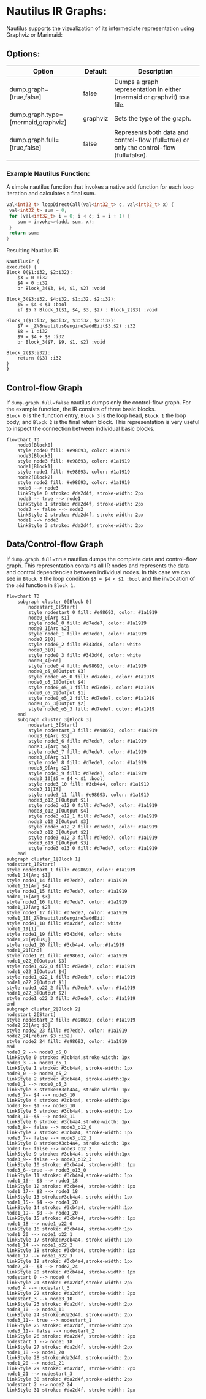 # Nautilus IR Graphs:

Nautilus supports the vizualization of its intermediate representation using Graphviz or Marimaid:

## Options:

| Option                             | Default  | Description                                                                              |
|------------------------------------|----------|------------------------------------------------------------------------------------------|
| dump.graph=[true,false]            | false    | Dumps a graph representation in either (mermaid or graphvit) to a file.                  |
| dump.graph.type=[mermaid,graphviz] | graphviz | Sets the type of the graph.                                                              |
| dump.graph.full=[true,false]       | false    | Represents both data and control-flow (full=true) or only the control-flow (full=false). |

### Example Nautilus Function:

A simple nautilus function that invokes a native add function for each loop iteration and calculates a final sum.

```Cpp
val<int32_t> loopDirectCall(val<int32_t> c, val<int32_t> x) {
 val<int32_t> sum = 0;
 for (val<int32_t> i = 0; i < c; i = i + 1) {
    sum = invoke<>(add, sum, x);
 }
 return sum;
}
```

Resulting Nautilus IR:

```
NautilusIr {
execute() {
Block_0($1:i32, $2:i32):
	$3 = 0 :i32
	$4 = 0 :i32
	br Block_3($3, $4, $1, $2) :void

Block_3($3:i32, $4:i32, $1:i32, $2:i32):
	$5 = $4 < $1 :bool
	if $5 ? Block_1($1, $4, $3, $2) : Block_2($3) :void

Block_1($1:i32, $4:i32, $3:i32, $2:i32):
	$7 = _ZN8nautilus6engine3addEii($3,$2) :i32
	$8 = 1 :i32
	$9 = $4 + $8 :i32
	br Block_3($7, $9, $1, $2) :void

Block_2($3:i32):
	return ($3) :i32
}
} 
 ```

## Control-flow Graph

If `dump.graph.full=false` nautilus dumps only the control-flow graph.
For the example function, the IR consists of three basic blocks.  
`Block 0` is the function entry, `Block 3` is the loop head, `Block 1` the loop body, and `Block 2` is the final return
block.
This representation is very useful to inspect the connection between individual basic blocks.

```mermaid
flowchart TD
    node0[Block0]
    style node0 fill: #e98693, color: #1a1919
    node3[Block3]
    style node3 fill: #e98693, color: #1a1919
    node1[Block1]
    style node1 fill: #e98693, color: #1a1919
    node2[Block2]
    style node2 fill: #e98693, color: #1a1919
    node0 --> node3
    linkStyle 0 stroke: #da2d4f, stroke-width: 2px
    node3 -- true --> node1
    linkStyle 1 stroke: #da2d4f, stroke-width: 2px
    node3 -- false --> node2
    linkStyle 2 stroke: #da2d4f, stroke-width: 2px
    node1 --> node3
    linkStyle 3 stroke: #da2d4f, stroke-width: 2px

```

## Data/Control-flow Graph

If `dump.graph.full=true` nautilus dumps the complete data and control-flow graph.
This representation contains all IR nodes and represents the data and control dependencies between individual nodes.
In this case we can see in `Block 3` the loop condition `$5 = $4 < $1 :bool` and the invocation of the `add` function
in `Block 1`.

```mermaid
flowchart TD
    subgraph cluster_0[Block 0]
        nodestart_0[Start]
        style nodestart_0 fill: #e98693, color: #1a1919
        node0_0[Arg $1]
        style node0_0 fill: #d7ede7, color: #1a1919
        node0_1[Arg $2]
        style node0_1 fill: #d7ede7, color: #1a1919
        node0_2[0]
        style node0_2 fill: #343d46, color: white
        node0_3[0]
        style node0_3 fill: #343d46, color: white
        node0_4[End]
        style node0_4 fill: #e98693, color: #1a1919
        node0_o5_0[Output $3]
        style node0_o5_0 fill: #d7ede7, color: #1a1919
        node0_o5_1[Output $4]
        style node0_o5_1 fill: #d7ede7, color: #1a1919
        node0_o5_2[Output $1]
        style node0_o5_2 fill: #d7ede7, color: #1a1919
        node0_o5_3[Output $2]
        style node0_o5_3 fill: #d7ede7, color: #1a1919
    end
    subgraph cluster_3[Block 3]
        nodestart_3[Start]
        style nodestart_3 fill: #e98693, color: #1a1919
        node3_6[Arg $3]
        style node3_6 fill: #d7ede7, color: #1a1919
        node3_7[Arg $4]
        style node3_7 fill: #d7ede7, color: #1a1919
        node3_8[Arg $1]
        style node3_8 fill: #d7ede7, color: #1a1919
        node3_9[Arg $2]
        style node3_9 fill: #d7ede7, color: #1a1919
        node3_10[$5 = $4 < $1 :bool]
        style node3_10 fill: #3cb4a4, color: #1a1919
        node3_11[If]
        style node3_11 fill: #e98693, color: #1a1919
        node3_o12_0[Output $1]
        style node3_o12_0 fill: #d7ede7, color: #1a1919
        node3_o12_1[Output $4]
        style node3_o12_1 fill: #d7ede7, color: #1a1919
        node3_o12_2[Output $3]
        style node3_o12_2 fill: #d7ede7, color: #1a1919
        node3_o12_3[Output $2]
        style node3_o12_3 fill: #d7ede7, color: #1a1919
        node3_o13_0[Output $3]
        style node3_o13_0 fill: #d7ede7, color: #1a1919
    end
subgraph cluster_1[Block 1]
nodestart_1[Start]
style nodestart_1 fill: #e98693, color: #1a1919
node1_14[Arg $1]
style node1_14 fill: #d7ede7, color: #1a1919
node1_15[Arg $4]
style node1_15 fill: #d7ede7, color: #1a1919
node1_16[Arg $3]
style node1_16 fill: #d7ede7, color: #1a1919
node1_17[Arg $2]
style node1_17 fill: #d7ede7, color: #1a1919
node1_18[_ZN8nautilus6engine3addEii]
style node1_18 fill: #da2d4f, color: white
node1_19[1]
style node1_19 fill: #343d46, color: white
node1_20[#plus;]
style node1_20 fill: #3cb4a4, color:#1a1919
node1_21[End]
style node1_21 fill: #e98693, color: #1a1919
node1_o22_0[Output $3]
style node1_o22_0 fill: #d7ede7, color: #1a1919
node1_o22_1[Output $4]
style node1_o22_1 fill: #d7ede7, color: #1a1919
node1_o22_2[Output $1]
style node1_o22_2 fill: #d7ede7, color: #1a1919
node1_o22_3[Output $2]
style node1_o22_3 fill: #d7ede7, color: #1a1919
end
subgraph cluster_2[Block 2]
nodestart_2[Start]
style nodestart_2 fill: #e98693, color: #1a1919
node2_23[Arg $3]
style node2_23 fill: #d7ede7, color: #1a1919
node2_24[return $3 :i32]
style node2_24 fill: #e98693, color: #1a1919
end
node0_2 --> node0_o5_0
linkStyle 0 stroke: #3cb4a4,stroke-width: 1px
node0_3 --> node0_o5_1
linkStyle 1 stroke: #3cb4a4, stroke-width: 1px
node0_0 --> node0_o5_2
linkStyle 2 stroke: #3cb4a4, stroke-width:1px
node0_1 --> node0_o5_3
linkStyle 3 stroke:#3cb4a4, stroke-width: 1px
node3_7-- $4 --> node3_10
linkStyle 4 stroke: #3cb4a4, stroke-width:1px
node3_8-- $1 --> node3_10
linkStyle 5 stroke: #3cb4a4, stroke-width: 1px
node3_10--$5 --> node3_11
linkStyle 6 stroke: #3cb4a4,stroke-width: 1px
node3_8-- false --> node3_o12_0
linkStyle 7 stroke: #3cb4a4, stroke-width: 1px
node3_7-- false --> node3_o12_1
linkStyle 8 stroke:#3cb4a4, stroke-width: 1px
node3_6-- false --> node3_o12_2
linkStyle 9 stroke: #3cb4a4, stroke-width:1px
node3_9-- false --> node3_o12_3
linkStyle 10 stroke: #3cb4a4, stroke-width: 1px
node3_6--true --> node3_o13_0
linkStyle 11 stroke: #3cb4a4,stroke-width: 1px
node1_16-- $3 --> node1_18
linkStyle 12 stroke: #3cb4a4, stroke-width: 1px
node1_17-- $2 --> node1_18
linkStyle 13 stroke:#3cb4a4, stroke-width: 1px
node1_15-- $4 --> node1_20
linkStyle 14 stroke: #3cb4a4, stroke-width:1px
node1_19-- $8 --> node1_20
linkStyle 15 stroke: #3cb4a4, stroke-width: 1px
node1_18 --> node1_o22_0
linkStyle 16 stroke: #3cb4a4, stroke-width:1px
node1_20 --> node1_o22_1
linkStyle 17 stroke:#3cb4a4, stroke-width: 1px
node1_14 --> node1_o22_2
linkStyle 18 stroke: #3cb4a4, stroke-width: 1px
node1_17 --> node1_o22_3
linkStyle 19 stroke: #3cb4a4,stroke-width: 1px
node2_23-- $3 --> node2_24
linkStyle 20 stroke: #3cb4a4, stroke-width: 1px
nodestart_0 --> node0_4
linkStyle 21 stroke: #da2d4f,stroke-width: 2px
node0_4 --> nodestart_3
linkStyle 22 stroke: #da2d4f, stroke-width: 2px
nodestart_3 --> node3_10
linkStyle 23 stroke: #da2d4f, stroke-width:2px
node3_10 --> node3_11
linkStyle 24 stroke:#da2d4f, stroke-width: 2px
node3_11-- true --> nodestart_1
linkStyle 25 stroke: #da2d4f, stroke-width:2px
node3_11-- false --> nodestart_2
linkStyle 26 stroke: #da2d4f, stroke-width: 2px
nodestart_1 --> node1_18
linkStyle 27 stroke: #da2d4f, stroke-width:2px
node1_18 --> node1_20
linkStyle 28 stroke:#da2d4f, stroke-width: 2px
node1_20 --> node1_21
linkStyle 29 stroke: #da2d4f, stroke-width: 2px
node1_21 --> nodestart_3
linkStyle 30 stroke: #da2d4f,stroke-width: 2px
nodestart_2 --> node2_24
linkStyle 31 stroke: #da2d4f, stroke-width: 2px
```
